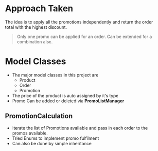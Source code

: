 # Approach Taken

The idea is to apply all the promotions independently and return the order total with the highest discount.

> Only one promo can be applied for an order. Can be extended for a combination also.

# Model Classes

 - The major model classes in this project are 
	 - Product
	 - Order
	 - Promotion
- The price of the product is auto assigned by it's type
- Promo Can be added or deleted via **PromoListManager**

## PromotionCalculation

 - Iterate the list of Promotions available and pass in each order to the promos available.
 - Tried Enums to implement promo fulfilment
 -  Can also be done by simple inheritance  

